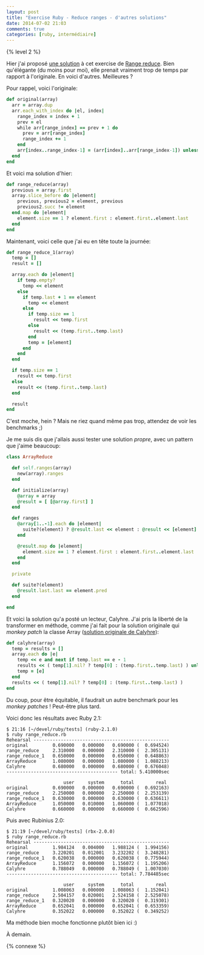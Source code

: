 ```yaml
---
layout: post
title: "Exercise Ruby - Reduce ranges - d'autres solutions"
date: 2014-07-02 21:03
comments: true
categories: [ruby, intermédiaire]
---
```


{% level 2 %}

Hier j'ai proposé [une solution](http://lkdjiin.github.io/blog/2014/07/01/exercise-ruby-reduce-ranges-une-solution/) à cet exercise de [Range reduce](http://lkdjiin.github.io/blog/2014/06/30/exercice-ruby-reduce-ranges/).
Bien qu'élégante (du moins pour moi), elle prenait vraiment trop de temps par
rapport à l'originale. En voici d'autres. Meilleures ?

<!-- more -->

Pour rappel, voici l'originale:

``` ruby
def original(array)
  arr = array.dup
  arr.each_with_index do |el, index|
    range_index = index + 1
    prev = el
    while arr[range_index] == prev + 1 do
      prev = arr[range_index]
      range_index += 1
    end
    arr[index..range_index-1] = (arr[index]..arr[range_index-1]) unless index == range_index - 1
  end
end
```

Et voici ma solution d'hier:

``` ruby
def range_reduce(array)
  previous = array.first
  array.slice_before do |element|
    previous, previous2 = element, previous
    previous2.succ != element
  end.map do |element|
    element.size == 1 ? element.first : element.first..element.last
  end
end
```

Maintenant, voici celle que j'ai eu en tête toute la journée:

``` ruby
def range_reduce_1(array)
  temp = []
  result = []

  array.each do |element|
    if temp.empty?
      temp << element
    else
      if temp.last + 1 == element
        temp << element
      else
        if temp.size == 1
          result << temp.first
        else
          result << (temp.first..temp.last)
        end
        temp = [element]
      end
    end
  end

  if temp.size == 1
    result << temp.first
  else
    result << (temp.first..temp.last)
  end

  result
end
```

C'est moche, hein ? Mais ne riez quand même pas trop, attendez de voir les
benchmarks ;)

Je me suis dis que j'allais aussi tester une solution *propre*, avec un
pattern que j'aime beaucoup:

``` ruby
class ArrayReduce

  def self.ranges(array)
    new(array).ranges
  end

  def initialize(array)
    @array = array
    @result = [ [@array.first] ]
  end

  def ranges
    @array[1..-1].each do |element|
      suite?(element) ? @result.last << element : @result << [element]
    end

    @result.map do |element|
      element.size == 1 ? element.first : element.first..element.last
    end
  end

  private

  def suite?(element)
    @result.last.last == element.pred
  end

end
```

Et voici la solution qu'a posté un lecteur, Calyhre. J'ai pris la liberté de
la transformer en méthode, comme j'ai fait pour la solution originale qui
*monkey patch* la classe Array ([solution originale de Calyhre](https://gist.github.com/Calyhre/280ee41136ad2a62e6c3)):

``` ruby
def calyhre(array)
  temp = results = []
  array.each do |e|
    temp << e and next if temp.last == e - 1
    results << ( temp[1].nil? ? temp[0] : (temp.first..temp.last) ) unless temp.empty?
    temp = [e]
  end
  results << ( temp[1].nil? ? temp[0] : (temp.first..temp.last) )
end
```

Du coup, pour être équitable, il faudrait un autre benchmark pour les
*monkey patches* ! Peut-être plus tard.

Voici donc les résultats avec Ruby 2.1:

    $ 21:16 [~/devel/ruby/tests] (ruby-2.1.0) 
    $ ruby range_reduce.rb 
    Rehearsal --------------------------------------------------
    original         0.690000   0.000000   0.690000 (  0.694524)
    range_reduce     2.310000   0.000000   2.310000 (  2.305131)
    range_reduce_1   0.650000   0.000000   0.650000 (  0.648863)
    ArrayReduce      1.080000   0.000000   1.080000 (  1.088213)
    Calyhre          0.680000   0.000000   0.680000 (  0.676048)
    ----------------------------------------- total: 5.410000sec

                         user     system      total        real
    original         0.690000   0.000000   0.690000 (  0.692163)
    range_reduce     2.250000   0.000000   2.250000 (  2.253139)
    range_reduce_1   0.630000   0.000000   0.630000 (  0.636611)
    ArrayReduce      1.050000   0.010000   1.060000 (  1.077018)
    Calyhre          0.660000   0.000000   0.660000 (  0.662596)

Puis avec Rubinius 2.0:

    $ 21:19 [~/devel/ruby/tests] (rbx-2.0.0) 
    $ ruby range_reduce.rb 
    Rehearsal --------------------------------------------------
    original         1.984124   0.004000   1.988124 (  1.994156)
    range_reduce     3.220201   0.012001   3.232202 (  3.248281)
    range_reduce_1   0.620038   0.000000   0.620038 (  0.775944)
    ArrayReduce      1.156072   0.000000   1.156072 (  1.195206)
    Calyhre          0.788049   0.000000   0.788049 (  1.007030)
    ----------------------------------------- total: 7.784485sec

                         user     system      total        real
    original         1.008063   0.000000   1.008063 (  1.152041)
    range_reduce     2.504157   0.020001   2.524158 (  2.525078)
    range_reduce_1   0.320020   0.000000   0.320020 (  0.319301)
    ArrayReduce      0.652041   0.000000   0.652041 (  0.653359)
    Calyhre          0.352022   0.000000   0.352022 (  0.349252)

Ma méthode bien moche fonctionne plutôt bien ici :)

<script id='fb33k8u'>(function(i){var f,s=document.getElementById(i);f=document.createElement('iframe');f.src='//api.flattr.com/button/view/?uid=lkdjiin&url='+encodeURIComponent(document.URL);f.title='Flattr';f.height=62;f.width=55;f.style.borderWidth=0;s.parentNode.insertBefore(f,s);})('fb33k8u');</script>

À demain.

{% connexe %}
